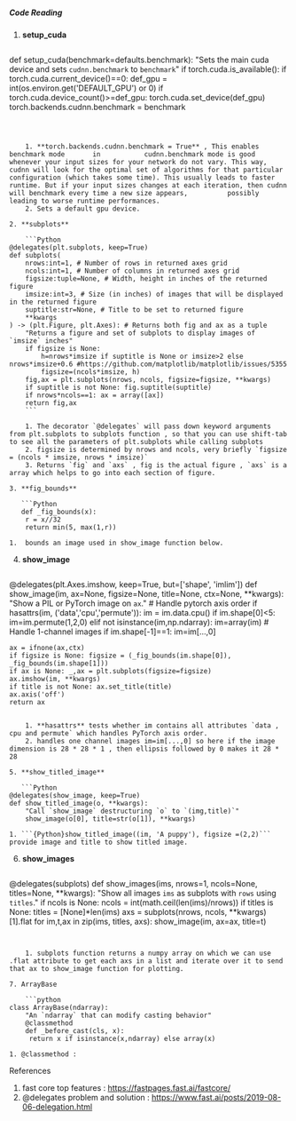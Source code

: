 

##### Code Reading

1. **setup_cuda**

	```python
def setup_cuda(benchmark=defaults.benchmark):
    "Sets the main cuda device and sets `cudnn.benchmark` to `benchmark`"
    if torch.cuda.is_available():
        if torch.cuda.current_device()==0:
            def_gpu = int(os.environ.get('DEFAULT_GPU') or 0)
            if torch.cuda.device_count()>=def_gpu: torch.cuda.set_device(def_gpu)
        torch.backends.cudnn.benchmark = benchmark 
```



	1. **torch.backends.cudnn.benchmark = True** , This enables benchmark mode       in           cudnn.benchmark mode is good whenever your input sizes for your network do not vary. This way, cudnn will look for the optimal set of algorithms for that particular configuration (which takes some time). This usually leads to faster runtime. But if your input sizes changes at each iteration, then cudnn will benchmark every time a new size appears,          possibly leading to worse runtime performances.
	2. Sets a default gpu device.

2. **subplots**

    ```Python 
@delegates(plt.subplots, keep=True)
def subplots(
    nrows:int=1, # Number of rows in returned axes grid
    ncols:int=1, # Number of columns in returned axes grid
    figsize:tuple=None, # Width, height in inches of the returned figure
    imsize:int=3, # Size (in inches) of images that will be displayed in the returned figure
    suptitle:str=None, # Title to be set to returned figure
    **kwargs
) -> (plt.Figure, plt.Axes): # Returns both fig and ax as a tuple
    "Returns a figure and set of subplots to display images of `imsize` inches"
    if figsize is None:
        h=nrows*imsize if suptitle is None or imsize>2 else nrows*imsize+0.6 #https://github.com/matplotlib/matplotlib/issues/5355
        figsize=(ncols*imsize, h)
    fig,ax = plt.subplots(nrows, ncols, figsize=figsize, **kwargs)
    if suptitle is not None: fig.suptitle(suptitle)
    if nrows*ncols==1: ax = array([ax])
    return fig,ax
    ```

    1. The decorator `@delegates` will pass down keyword arguments from plt.subplots to subplots function , so that you can use shift-tab to see all the parameters of plt.subplots while calling subplots
    2. figsize is determined by nrows and ncols, very briefly `figsize = (ncols * imsize, nrows * imsize)`
    3. Returns `fig` and `axs` , fig is the actual figure , `axs` is a array which helps to go into each section of figure.

3. **fig_bounds**

   ```Python
   def _fig_bounds(x):
    r = x//32
    return min(5, max(1,r))
```

    1.  bounds an image used in show_image function below.

4. **show_image**

   ```Python
@delegates(plt.Axes.imshow, keep=True, but=['shape', 'imlim'])
def show_image(im, ax=None, figsize=None, title=None, ctx=None, **kwargs):
    "Show a PIL or PyTorch image on `ax`."
    # Handle pytorch axis order
    if hasattrs(im, ('data','cpu','permute')):
        im = im.data.cpu()
        if im.shape[0]<5: im=im.permute(1,2,0)
    elif not isinstance(im,np.ndarray): im=array(im)
    # Handle 1-channel images
    if im.shape[-1]==1: im=im[...,0]

    ax = ifnone(ax,ctx)
    if figsize is None: figsize = (_fig_bounds(im.shape[0]), _fig_bounds(im.shape[1]))
    if ax is None: _,ax = plt.subplots(figsize=figsize)
    ax.imshow(im, **kwargs)
    if title is not None: ax.set_title(title)
    ax.axis('off')
    return ax
```

    1. **hasattrs** tests whether im contains all attributes `data , cpu and permute` which handles PyTorch axis order.
    2. handles one channel images im=im[...,0] so here if the image dimension is 28 * 28 * 1 , then ellipsis followed by 0 makes it 28 * 28

5. **show_titled_image** 

   ```Python
@delegates(show_image, keep=True)
def show_titled_image(o, **kwargs):
    "Call `show_image` destructuring `o` to `(img,title)`"
    show_image(o[0], title=str(o[1]), **kwargs)
```

   
    1. ```{Python}show_titled_image((im, 'A puppy'), figsize =(2,2)```  provide image and title to show titled image.

6. **show_images** 

	```python
@delegates(subplots)
def show_images(ims, nrows=1, ncols=None, titles=None, **kwargs):
    "Show all images `ims` as subplots with `rows` using `titles`."
    if ncols is None: ncols = int(math.ceil(len(ims)/nrows))
    if titles is None: titles = [None]*len(ims)
    axs = subplots(nrows, ncols, **kwargs)[1].flat
    for im,t,ax in zip(ims, titles, axs): show_image(im, ax=ax, title=t)
```


	1. subplots function returns a numpy array on which we can use .flat attribute to get each axs in a list and iterate over it to send that ax to show_image function for plotting.

7. ArrayBase

	```python
class ArrayBase(ndarray):
    "An `ndarray` that can modify casting behavior"
    @classmethod
    def _before_cast(cls, x):
     return x if isinstance(x,ndarray) else array(x)
```

	1. @classmethod : 




References

1. fast core top features :  https://fastpages.fast.ai/fastcore/
2. @delegates problem and solution : https://www.fast.ai/posts/2019-08-06-delegation.html